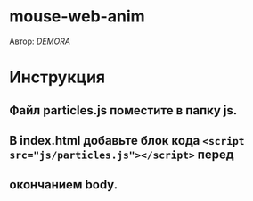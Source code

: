 # mouse-web-anim
Автор: _DEMORA_
# Инструкция
## Файл particles.js поместите в папку js.
## В index.html добавьте блок кода ```<script src="js/particles.js"></script>``` перед 
## окончанием body.

